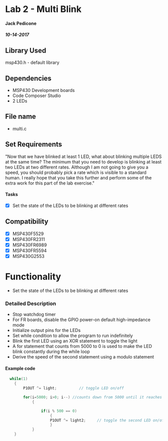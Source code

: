 # Lab 2 - Multi Blink
#### Jack Pedicone
##### 10-14-2017

## Library Used
msp430.h - default library

## Dependencies
* MSP430 Development boards
* Code Composer Studio
* 2 LEDs

## File name
* multi.c

## Set Requirements
"Now that we have blinked at least 1 LED, what about blinking multiple LEDS at the same time? The minimum that you need to develop is blinking at least two LEDs at two different rates. Although I am not going to give you a speed, you should probably pick a rate which is visible to a standard human. I really hope that you take this further and perform some of the extra work for this part of the lab exercise."

#### Tasks
* [x] Set the state of the LEDs to be blinking at different rates

## Compatibility
* [x] MSP430F5529
* [x] MSP430FR2311
* [x] MSP430FR6989
* [x] MSP430FR5594
* [x] MSP430G2553

# Functionality
* Set the state of the LEDs to be blinking at different rates
### Detailed Description

* Stop watchdog timer
* For FR boards, disable the GPIO power-on default high-impedance mode 
* Initialize output pins for the LEDs
* Set while condition to allow the program to run indefinitely
* Blink the first LED using an XOR statement to toggle the light
* A for statement that counts from 5000 to 0 is used to make the LED blink constantly during the while loop
* Derive the speed of the second statement using a modulo statement

#### Example code

```C
  while(1)
    {
        P1OUT ^= light;          // toggle LED on/off

        for(i=5000; i>0; i--) //counts down from 5000 until it reaches 0
            {

                if(i % 500 == 0)
                    {
                    P1OUT ^= light2;     // toggle the second LED on/off
                    }
            }
    }
```

